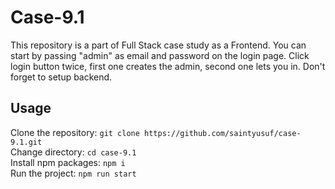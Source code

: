 # Case-9.1

This repository is a part of Full Stack case study as a Frontend. You can start by passing "admin" as email and password on the login page. Click login button twice, first one creates the admin, second one lets you in. Don't forget to setup backend.

## Usage

Clone the repository: `git clone https://github.com/saintyusuf/case-9.1.git`\
Change directory: `cd case-9.1`\
Install npm packages: `npm i`\
Run the project: `npm run start`
